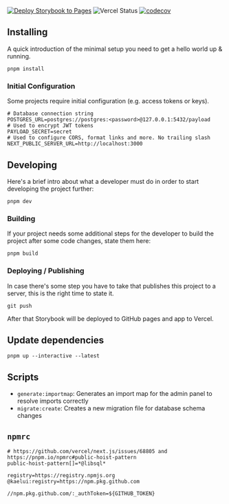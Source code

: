 [![Deploy Storybook to Pages](https://github.com/mikaelbalin/mikaelbalin.github.io/actions/workflows/storybook.yml/badge.svg?branch=main)](https://github.com/mikaelbalin/mikaelbalin.github.io/actions/workflows/storybook.yml)
![Vercel Status](https://vercelbadge.vercel.app/api/mikaelbalin/mikaelbalin.github.io?style=flat)
[![codecov](https://codecov.io/gh/mikaelbalin/mikaelbalin.github.io/branch/main/graph/badge.svg)](https://codecov.io/gh/mikaelbalin/mikaelbalin.github.io)

## Installing

A quick introduction of the minimal setup you need to get a hello world up & running.

```shell
pnpm install
```

### Initial Configuration

Some projects require initial configuration (e.g. access tokens or keys).

```shell
# Database connection string
POSTGRES_URL=postgres://postgres:<password>@127.0.0.1:5432/payload
# Used to encrypt JWT tokens
PAYLOAD_SECRET=secret
# Used to configure CORS, format links and more. No trailing slash
NEXT_PUBLIC_SERVER_URL=http://localhost:3000
```

## Developing

Here's a brief intro about what a developer must do in order to start developing the project further:

```shell
pnpm dev
```

### Building

If your project needs some additional steps for the developer to build the
project after some code changes, state them here:

```shell
pnpm build
```

### Deploying / Publishing

In case there's some step you have to take that publishes this project to a
server, this is the right time to state it.

```shell
git push
```

After that Storybook will be deployed to GitHub pages and app to Vercel.

## Update dependencies

```shell
pnpm up --interactive --latest
```

## Scripts

- `generate:importmap`: Generates an import map for the admin panel to resolve imports correctly
- `migrate:create`: Creates a new migration file for database schema changes

## `npmrc`

```
# https://github.com/vercel/next.js/issues/68805 and https://pnpm.io/npmrc#public-hoist-pattern
public-hoist-pattern[]=*@libsql*

registry=https://registry.npmjs.org
@kaelui:registry=https://npm.pkg.github.com

//npm.pkg.github.com/:_authToken=${GITHUB_TOKEN}
```
